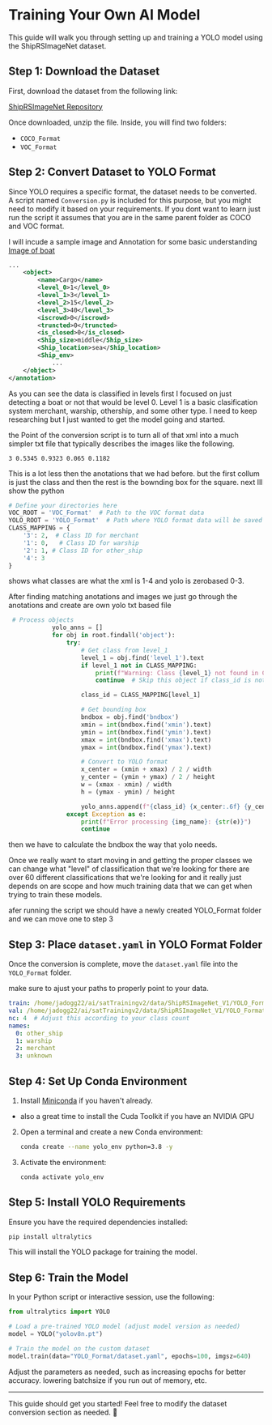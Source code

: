 # Training Your Own AI Model

This guide will walk you through setting up and training a YOLO model using the ShipRSImageNet dataset.

## Step 1: Download the Dataset

First, download the dataset from the following link:

[ShipRSImageNet Repository](https://github.com/zzndream/ShipRSImageNet?tab=readme-ov-file)

Once downloaded, unzip the file. Inside, you will find two folders:
- `COCO_Format`
- `VOC_Format`

## Step 2: Convert Dataset to YOLO Format

Since YOLO requires a specific format, the dataset needs to be converted. A script named `Conversion.py` is included for this purpose, but you might need to modify it based on your requirements. If you dont want to learn just run the script it assumes that you are in the same parent folder as COCO and VOC format.

I will incude a sample image and Annotation for some basic understanding
[Image of boat](0aa565354.bmp)

```xml
...
	<object>
		<name>Cargo</name>
		<level_0>1</level_0>
		<level_1>3</level_1>
		<level_2>15</level_2>
		<level_3>40</level_3>
		<iscrowd>0</iscrowd>
		<truncted>0</truncted>
		<is_closed>0</is_closed>
		<Ship_size>middle</Ship_size>
		<Ship_location>sea</Ship_location>
		<Ship_env>
			...
	</object>
</annotation>
```

As you can see the data is classified in levels first I focused on just detecting a boat or not that would be level 0. Level 1 is a basic clasification system merchant, warship, othership, and some other type. I need to keep researching but I just wanted to get the model going and started. 

the Point of the conversion script is to turn all of that xml into a much simpler txt file that typically describes the images like the following.
```
3 0.5345 0.9323 0.065 0.1182
```

This is a lot less then the anotations that we had before. but the first collum is just the class and then the rest is the bownding box for the square. next Ill show the python
```python 
# Define your directories here
VOC_ROOT = 'VOC_Format'  # Path to the VOC format data
YOLO_ROOT = 'YOLO_Format'  # Path where YOLO format data will be saved
CLASS_MAPPING = {
    '3': 2,  # Class ID for merchant
    '1': 0,   # Class ID for warship
    '2': 1, # Class ID for other_ship
    '4': 3
}
```

shows what classes are what the xml is 1-4 and yolo is zerobased 0-3.

After finding matching anotations and images we just go through the anotations and create are own yolo txt based file
```python 
 # Process objects
            yolo_anns = []
            for obj in root.findall('object'):
                try:
                    # Get class from level_1
                    level_1 = obj.find('level_1').text
                    if level_1 not in CLASS_MAPPING:
                        print(f"Warning: Class {level_1} not found in CLASS_MAPPING. Skipping object.")
                        continue  # Skip this object if class_id is not found

                    class_id = CLASS_MAPPING[level_1]

                    # Get bounding box
                    bndbox = obj.find('bndbox')
                    xmin = int(bndbox.find('xmin').text)
                    ymin = int(bndbox.find('ymin').text)
                    xmax = int(bndbox.find('xmax').text)
                    ymax = int(bndbox.find('ymax').text)

                    # Convert to YOLO format
                    x_center = (xmin + xmax) / 2 / width
                    y_center = (ymin + ymax) / 2 / height
                    w = (xmax - xmin) / width
                    h = (ymax - ymin) / height

                    yolo_anns.append(f"{class_id} {x_center:.6f} {y_center:.6f} {w:.6f} {h:.6f}")
                except Exception as e:
                    print(f"Error processing {img_name}: {str(e)}")
                    continue
```

then we have to calculate the bndbox the way that yolo needs.

Once we really want to start moving in and getting the proper classes we can change what "level" of classification that we're looking for there are over 60 different classifications that we're looking for and it really just depends on are scope and how much training data that we can get when trying to train these models.

afer running the script we should have a newly created YOLO_Format folder and we can move one to step 3


## Step 3: Place `dataset.yaml` in YOLO Format Folder

Once the conversion is complete, move the `dataset.yaml` file into the `YOLO_Format` folder.

make sure to ajust your paths to properly point to your data.
```yaml
train: /home/jadogg22/ai/satTrainingv2/data/ShipRSImageNet_V1/YOLO_Format/images/train
val: /home/jadogg22/ai/satTrainingv2/data/ShipRSImageNet_V1/YOLO_Format/images/val
nc: 4  # Adjust this according to your class count
names:
  0: other_ship
  1: warship
  2: merchant
  3: unknown

```

## Step 4: Set Up Conda Environment

1. Install [Miniconda](https://docs.conda.io/en/latest/miniconda.html) if you haven't already.
- also a great time to install the Cuda Toolkit if you have an NVIDIA GPU
2. Open a terminal and create a new Conda environment:
   ```bash
   conda create --name yolo_env python=3.8 -y
   ```
3. Activate the environment:
   ```bash
   conda activate yolo_env
   ```

## Step 5: Install YOLO Requirements

Ensure you have the required dependencies installed:

```bash
pip install ultralytics
```

This will install the YOLO package for training the model.

## Step 6: Train the Model

In your Python script or interactive session, use the following:

```python
from ultralytics import YOLO

# Load a pre-trained YOLO model (adjust model version as needed)
model = YOLO("yolov8n.pt")

# Train the model on the custom dataset
model.train(data="YOLO_Format/dataset.yaml", epochs=100, imgsz=640)
```

Adjust the parameters as needed, such as increasing epochs for better accuracy. lowering batchsize if you run out of memory, etc.

---
This guide should get you started! Feel free to modify the dataset conversion section as needed. 🚀

